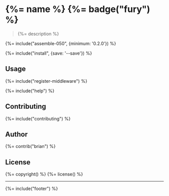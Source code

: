 # {%= name %} {%= badge("fury") %}

> {%= description %}

{%= include("assemble-050", {minimum: '0.2.0'}) %}

{%= include("install", {save: '--save'}) %}

## Usage
{%= include("register-middleware") %}

{%= include("help") %}

## Contributing
{%= include("contributing") %}

## Author
{%= contrib("brian") %}

## License
{%= copyright() %}
{%= license() %}

***

{%= include("footer") %}

